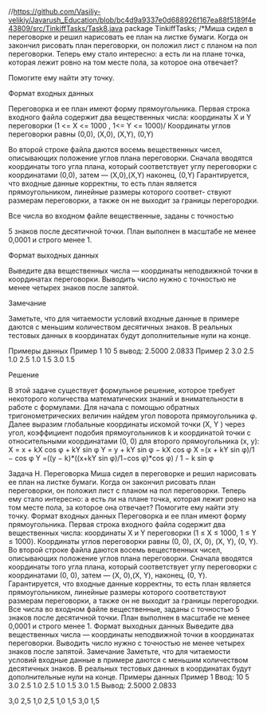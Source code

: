 //https://github.com/Vasiliy-velikiy/Javarush_Education/blob/bc4d9a9337e0d688926f167ea88f5189f4e43809/src/TinkiffTasks/Task8.java
package TinkiffTasks;
/*Миша сидел в переговорке и решил нарисовать ее план на листке бумаги. Когда он закончил рисовать план переговорки,
он положил лист с планом на пол переговорки. Теперь ему стало интересно: а есть ли на плане точка, которая лежит ровно
на том месте пола, за которое она отвечает?

Помогите ему найти эту точку.


Формат входных данных

Переговорка и ее план имеют форму прямоугольника. Первая строка входного файла содержит два вещественных числа:
координаты X и Y переговорки (1 <= X <= 1000 , 1<= Y <= 1000)/
Координаты углов переговорки равны (0,0), (X,0), (X,Y), (0,Y)

Во второй строке файла даются восемь вещественных чисел, описывающих положение углов плана переговорки.
Сначала вводятся координаты того угла плана, который соответствует углу переговорки с координатами (0,0),
затем — (X,0),(X,Y) наконец, (0,Y) Гарантируется, что входные данные корректны, то есть план является прямоугольником,
линейные размеры которого соответ- ствуют размерам переговорки, а также он не выходит за границы перегородки.

Все числа во входном файле вещественные, заданы с точностью

5 знаков после десятичной точки. План выполнен в масштабе не менее 0,0001 и строго менее 1.


Формат выходных данных

Выведите два вещественных числа — координаты неподвижной точки в координатах переговорки. Выводить число нужно с точностью
не менее четырех знаков после запятой.


Замечание

Заметьте, что для читаемости условий входные данные в примере даются с меньшим количеством десятичных знаков. В реальных
тестовых данных в координатах будут дополнительные нули на конце.

Примеры данных
Пример 1
10  5
вывод:
2.5000  2.0833
Пример 2
3.0  2.5  1.0  2.5  1.0  1.5  3.0  1.5

Решение

В этой задаче существует формульное решение, которое требует некоторого количества математических знаний и внимательности в
работе с формулами. Для начала с помощью обратных
тригонометрических величин найдем угол поворота прямоугольника φ. Далее выразим глобальные
координаты искомой точки (X, Y ) через угол, коэффициент подобия прямоугольников k и координатой точки с относительными
координатами (0, 0) для второго прямоугольника (x, y):
X = x + kX cos φ + kY sin φ
Y = y + kY sin φ − kX cos φ
X =(x + kY sin φ)/1 − cos φ
Y =((y − k)*((x+kY sin φ)/1−cos φ)*cos φ) / 1 − k sin φ





Задача H. Переговорка
Миша сидел в переговорке и решил нарисовать ее план на листке бумаги.
Когда он закончил рисовать план переговорки, он положил лист с планом на пол переговорки.
Теперь ему стало интересно: а есть ли на плане точка, которая лежит ровно на том месте пола, за которое она отвечает?
Помогите ему найти эту точку.
Формат входных данных
Переговорка и ее план имеют форму прямоугольника.
Первая строка входного файла содержит два вещественных числа:
координаты X и Y переговорки (1 ≤ X ≤ 1000, 1 ≤ Y ≤ 1000).
Координаты углов переговорки равны (0, 0), (X, 0), (X, Y), (0, Y).
Во второй строке файла даются восемь вещественных чисел, описывающих положение углов плана переговорки.
Сначала вводятся координаты того угла плана,
который соответствует углу переговорки с координатами (0, 0), затем — (X, 0),(X, Y), наконец, (0, Y).
Гарантируется, что входные данные корректны, то есть план является прямоугольником,
линейные размеры которого соответствуют размерам переговорки, а также он не выходит за границы перегородки.
Все числа во входном файле вещественные, заданы с точностью 5 знаков после десятичной точки.
План выполнен в масштабе не менее 0,0001 и строго менее 1.
Формат выходных данных
Выведите два вещественных числа — координаты неподвижной точки в координатах переговорки.
Выводить число нужно с точностью не менее четырех знаков после запятой.
Замечание
Заметьте, что для читаемости условий входные данные в примере даются с меньшим количеством десятичных знаков.
В реальных тестовых данных в координатах будут дополнительные нули на конце.
Примеры данных
Пример 1
Ввод:
10 5
3.0 2.5 1.0 2.5 1.0 1.5 3.0 1.5
Вывод: 2.5000 2.0833

3,0 2,5 1,0 2,5 1,0 1,5 3,0 1,5
